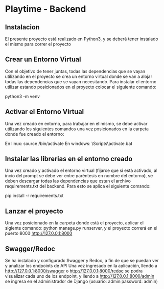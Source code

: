# Playtime - Backend

## Instalacion
El presente proyecto está realizado en Python3, y se deberá tener instalado el mismo para correr el proyecto

## Crear un Entorno Virtual 
Con el objetivo de tener juntas, todas las dependencias que se vayan utilizando en el proyecto se crea un entorno virtual donde se van a alojar todas las dependencias que se vayan necesitando. Para instalar el entorno utilizar estando posicionados en el proyecto colocar el siguiente comando:

python3 -m venv <nombre del entorno> 

## Activar el Entorno Virtual
Una vez creado en entorno, para trabajar en el mismo, se debe activar utilizando los siguientes comandos una vez posicionados en la carpeta donde fue creado el entorno:

En linux:    source <nombre del entorno>/bin/activate
En windows:  <nombre del entorno>\Scripts\activate.bat


## Instalar las librerias en el entorno creado
Una vez creado y activado el entorno virtual (fijarce que si está activado, al incio del prompt se debe ver entre paréntesis en nombre del entorno), se deben descargar todas las dependencias que estan el archivo requirements.txt del backend. Para esto se aplica el siguiente comando:

pip install -r requirements.txt

## Lanzar el proyecto

Una vez posicionado en la carpeta donde está el proyecto, aplicar el sigiente comando:
python manage.py runserver, y el proyecto correrá en el puerto 8000
http://127.0.0.1:8000

## Swagger/Redoc

Se ha instalado y configurado Swagger y Redoc, a fin de que se puedan ver y analizar los endpoints de API
Una vez ingresado en la aplicación, llendo a http://127.0.0.1:8000/swagger o http://127.0.0.1:8000/redoc se
podra visualizar cada uno de los endpoint, y llendo a http://127.0.0.1:8000/admin se ingresa en el administrador de Django (usuario: admin password: admin)

 

